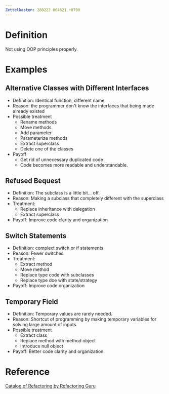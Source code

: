 ```yaml
---
Zettelkasten: 280222 064621 +0700
---
```

# Definition
Not using OOP principles properly.

# Examples
## Alternative Classes with Different Interfaces
* Definition: Identical function, different name
* Reason: the programmer don't know the interfaces that being made already existed
* Possible treatment
	* Rename methods
	* Move methods
	* Add parameter
	* Parameterize methods
	* Extract superclass
	* Delete one of the classes
* Payoff 
	* Get rid of unnecessary duplicated code
	* Code becomes more readable and understandable.

## Refused Bequest
* Definition: The subclass is a little bit... off.
* Reason: Making a subclass that completely different with the superclass
* Treatment:
	* Replace inheritance with delegation
	* Extract superclass
* Payoff: Improve code clarity and organization

## Switch Statements
* Definition: complext switch or if statements
* Reason: Fewer switches.
* Treatment:
	* Extract method
	* Move method
	* Replace type code with subclasses
	* Replace type doe with state/strategy
* Payoff: Improve code organization

## Temporary Field
* Definition: Temporary values are rarely needed.
* Reason: Shortcut of programming by making temporary variables for solving large amount of inputs.
* Possible treatment
	* Extract class
	* Replace method with method object
	* Introduce null object
* Payoff: Better code clarity and organization

# Reference
[Catalog of Refactoring by Refactoring Guru](https://refactoring.guru/refactoring/catalog)